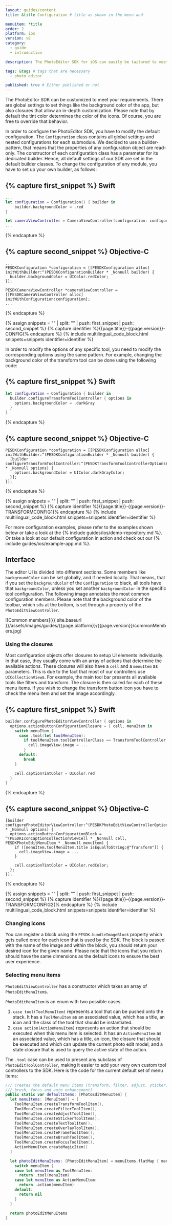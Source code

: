 ```yaml
---
layout: guides/content
title: &title Configuration # title as shown in the menu and

menuitem: *title
order: 2
platform: ios
version: v8
category:
  - guide
  - introduction

description: The PhotoEditor SDK for iOS can easily be tailored to meet your business needs. Learn how to swiftly create the editor your use-case requires.

tags: &tags # tags that are necessary
  - photo editor

published: true # Either published or not
---
```



The PhotoEditor SDK can be customized to meet your requirements. There are global settings to set things like
the background color of the app, but also closures that allow an in-depth customization.
Please note that by default the tint color determines the color of the icons.
Of course, you are free to override that behavior.

In order to configure the PhotoEditor SDK, you have to modify the default configuration. The `Configuration` class contains all global settings and nested configurations for each submodule.
We decided to use a builder-pattern, that means that the properties of any configuration object are read-only.
The constructor of each configuration class has a parameter for its dedicated builder.
Hence, all default settings of our SDK are set in the default builder classes.
To change the configuration of any module, you have to set up your own builder, as follows:

{% capture first_snippet %}
Swift
---
```swift
...
let configuration = Configuration() { builder in
    builder.backgroundColor = .red
}

let cameraViewController = CameraViewController(configuration: configuration)
...
```
{% endcapture %}

{% capture second_snippet %}
Objective-C
---
```objc
...
PESDKConfiguration *configuration = [[PESDKConfiguration alloc] initWithBuilder:^(PESDKConfigurationBuilder * _Nonnull builder) {
  builder.backgroundColor = UIColor.redColor;
}];

PESDKCameraViewController *cameraViewController = [[PESDKCameraViewController alloc] initWithConfiguration:configuration];
...

```
{% endcapture %}

{% assign snippets = "" | split: "" | push: first_snippet | push: second_snippet %}
{% capture identifier %}{{page.title}}-{{page.version}}-CONFIG{% endcapture %}
{% include multilingual_code_block.html snippets=snippets identifier=identifier %}

In order to modify the options of any specific tool, you need to modify the corresponding options using the same pattern. For example, changing the background color of the transform tool can be done using the following code:

{% capture first_snippet %}
Swift
---
```swift
let configuration = Configuration { builder in
  builder.configureTransformToolController { options in
    options.backgroundColor = .darkGray
  }
}
```
{% endcapture %}

{% capture second_snippet %}
Objective-C
---
```objc
PESDKConfiguration *configuration = [[PESDKConfiguration alloc] initWithBuilder:^(PESDKConfigurationBuilder * _Nonnull builder) {
  [builder configureTransformToolController:^(PESDKTransformToolControllerOptionsBuilder * _Nonnull options) {
    options.backgroundColor = UIColor.darkGrayColor;
  }];
}];
```
{% endcapture %}

{% assign snippets = "" | split: "" | push: first_snippet | push: second_snippet %}
{% capture identifier %}{{page.title}}-{{page.version}}-TRANSFORMCONFIG1{% endcapture %}
{% include multilingual_code_block.html snippets=snippets identifier=identifier %}

For more configuration examples, please refer to the examples shown below or take a look at the {% include guides/ios/demo-repository.md %}. Or take a look at our default configuration in action and check out our {% include guides/ios/example-app.md %}.

## Interface

The editor UI is divided into different sections. Some members like `backgroundColor` can be set globally, and if needed locally.
That means, that if you set the `backgroundColor` of the `Configuration` to black, all tools have that `backgroundColor`,
unless you set another `backgroundColor` in the specific tool configuration.
The following image annotates the most common configuration members.
Please note that the background color of the toolbar,
which sits at the bottom, is set through a property of the `PhotoEditViewController`.

![Common members]({{ site.baseurl }}/assets/images/guides/{{page.platform}}/{{page.version}}/commonMembers.jpg)

### Using the closures

Most configuration objects offer closures to setup UI elements individually.
In that case, they usually come with an array of actions that determine the available actions.
These closures will also have a `cell` and a `menuItem` as parameters.
This is due to the fact that most of our controllers use `UICollectionView`s.
For example, the main tool bar presents all available tools like filters and transform.
The closure is then called for each of these menu items. If you wish to change the transform button icon
you have to check the menu item and set the image accordingly.

{% capture first_snippet %}
Swift
---
```swift
builder.configurePhotoEditorViewController { options in
  options.actionButtonConfigurationClosure = { cell, menuItem in
    switch menuItem {
      case .tool(let toolMenuItem):
        if toolMenuItem.toolControllerClass == TransformToolController.self {
          cell.imageView.image = ...
        }
      default:
        break
    }

    cell.captionTintColor = UIColor.red
  }
}
```
{% endcapture %}

{% capture second_snippet %}
Objective-C
---
```objc
[builder configurePhotoEditorViewController:^(PESDKPhotoEditViewControllerOptionsBuilder * _Nonnull options) {
  options.actionButtonConfigurationBlock = ^(PESDKIconCaptionCollectionViewCell * _Nonnull cell, PESDKPhotoEditMenuItem * _Nonnull menuItem) {
    if ([menuItem.toolMenuItem.title isEqualToString:@"Transform"]) {
      cell.imageView.image = ...
    }

    cell.captionTintColor = UIColor.redColor;
  };
}];
```
{% endcapture %}

{% assign snippets = "" | split: "" | push: first_snippet | push: second_snippet %}
{% capture identifier %}{{page.title}}-{{page.version}}-TRANSFORMCONFIG2{% endcapture %}
{% include multilingual_code_block.html snippets=snippets identifier=identifier %}


### Changing icons

You can register a block using the `PESDK.bundleImageBlock` property which gets called once for each icon that is used by the SDK. The block is passed with the name of the image and within the block, you should return your desired icon for the given name. Please note that the icons that you return should have the same dimensions as the default icons to ensure the best user experience.


### Selecting menu items

`PhotoEditViewController` has a constructor which takes an array of `PhotoEditMenuItem`s.

`PhotoEditMenuItem` is an enum with two possible cases.
1. `case tool(ToolMenuItem)` represents a tool that can be pushed onto the stack. It has a `ToolMenuItem` as an associated value, which has a title, an icon and the class of the tool that should be instantiated.
2. `case action(ActionMenuItem)` represents an action that should be executed when this menu item is selected. It has an `ActionMenuItem` as an associated value, which has a title, an icon, the closure that should be executed and which can update the current photo edit model, and a state closure that is used to query the active state of the action.

The `.tool` case can be used to present any subclass of `PhotoEditToolController`, making it easier to add your very own custom tool controllers to the SDK.
Here is the code for the current default set of menu items:

```swift
/// Creates the default menu items (transform, filter, adjust, sticker, text, overlay, frame,
/// brush, focus and auto enhancement)
public static var defaultItems: [PhotoEditMenuItem] {
  let menuItems: [MenuItem?] = [
    ToolMenuItem.createTransformToolItem(),
    ToolMenuItem.createFilterToolItem(),
    ToolMenuItem.createAdjustToolItem(),
    ToolMenuItem.createStickerToolItem(),
    ToolMenuItem.createTextToolItem(),
    ToolMenuItem.createOverlayToolItem(),
    ToolMenuItem.createFrameToolItem(),
    ToolMenuItem.createBrushToolItem(),
    ToolMenuItem.createFocusToolItem(),
    ActionMenuItem.createMagicItem()
  ]

  let photoEditMenuItems: [PhotoEditMenuItem] = menuItems.flatMap { menuItem in
    switch menuItem {
    case let menuItem as ToolMenuItem:
      return .tool(menuItem)
    case let menuItem as ActionMenuItem:
      return .action(menuItem)
    default:
      return nil
    }
  }

  return photoEditMenuItems
}
```
